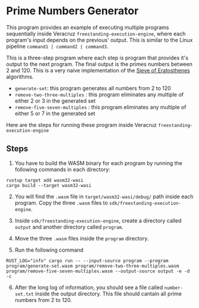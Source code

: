 # Prime Numbers Generator

This program provides an example of executing multiple programs sequentially inside Veracruz `freestanding-execution-engine`, where each program's input depends on the previous' output. This is similar to the Linux pipeline `command1 | command2 | command3`. 

This is a three-step program where each step is program that provides it's output to the next program. The final output is the primes numbers between 2 and 120. This is a very naive implementation of the [Sieve of Eratosthenes](https://en.wikipedia.org/wiki/Sieve_of_Eratosthenes) algorithms. 

- `generate-set`: this program generates all numbers from 2 to 120
- `remove-two-three-multiples` : this program eliminates any multiple of either 2 or 3 in the generated set
- `remove-five-seven-multiples` : this program eliminates any multiple of either 5 or 7 in the generated set

Here are the steps for running these program inside Veracruz `freestanding-execution-engine`

## Steps 
1. You have to build the WASM binary for each program by running the following commands in each directory:
  ```
  rustup target add wasm32-wasi
  cargo build --target wasm32-wasi
  ```

2. You will find the `.wasm` file in `target/wasm32-wasi/debug/` path inside each program. Copy the three `.wasm` files to `sdk/freestanding-execution-engine`.

3. Inside `sdk/freestanding-execution-engine`, create a directory called `output` and another directory called `program`. 
4. Move the three `.wasm` files inside the `program` directory.

5. Run the following command
```
RUST_LOG="info" cargo run -- --input-source program --program program/generate-set.wasm program/remove-two-three-multiples.wasm program/remove-five-seven-multiples.wasm --output-source output -e -d -c
```
6. After the long log of information, you should see a file called `number-set.txt` inside the output directory. This file should cantain all prime numbers from 2 to 120.
